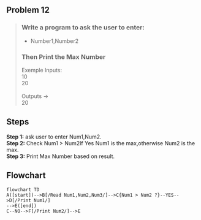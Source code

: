 ## Problem 12

>### Write a program to ask the user to enter:
>- Number1,Number2
>### Then Print the Max Number
>Exemple Inputs:
><br> 10
><br> 20
><br>
><br>
>Outputs -> <br>
>20

## Steps

**Step 1:** ask user to enter Num1,Num2. <br>
**Step 2:** Check Num1 > Num2If Yes Num1 is the max,otherwise Num2 is the max.  <br>
**Step 3:** Print Max Number based on result. <br>

## Flowchart 

```mermaid
flowchart TD
A([start])-->B[/Read Num1,Num2,Num3/]-->C{Num1 > Num2 ?}--YES-->D[/Print Num1/]
-->E([end])
C--NO-->F[/Print Num2/]-->E
```